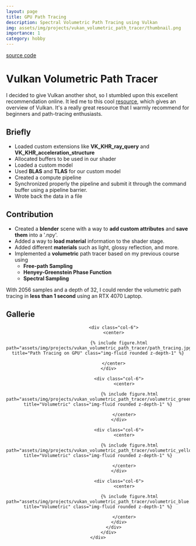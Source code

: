 ```yaml
---
layout: page
title: GPU Path Tracing
description: Spectral Volumetric Path Tracing using Vulkan
img: assets/img/projects/vukan_volumetric_path_tracer/thumbnail.png
importance: 1
category: hobby
---
```


[source code](https://github.com/bolducke/vk_volumetric_path_tracer)

# Vulkan Volumetric Path Tracer

I decided to give Vulkan another shot, so I stumbled upon this excellent recommendation online. It led me to this cool [resource](https://nvpro-samples.github.io/vk_mini_path_tracer/index.html), which gives an overview of Vulkan. It's a really great resource that I warmly recommend for beginners and path-tracing enthusiasts.

## Briefly
* Loaded custom extensions like **VK_KHR_ray_query** and **VK_KHR_acceleration_structure**
* Allocated buffers to be used in our shader
* Loaded a custom model
* Used **BLAS** and **TLAS** for our custom model
* Created a compute pipeline 
* Synchronized properly the pipeline and submit it through the command buffer using a pipeline barrier.
* Wrote back the data in a file

## Contribution
* Created a **blender** scene with a way to **add custom attributes** and **save them** into a '.npy'.
* Added a way to **load material** information to the shader stage.
* Added different **materials** such as light, glossy reflection, and more.
* Implemented a **volumetric** path tracer based on my previous course using 
    * **Free-path Sampling**
    * **Henyey-Greenstein Phase Function**
    * **Spectral Sampling**

With 2056 samples and a depth of 32, I could render the volumetric path tracing in **less than 1 second** using an RTX 4070 Laptop.

## Gallerie

<center>
    <div class="row">
            <div class="col-12">
                <div class="row">

                <div class="col-6">
                <center>

                    {% include figure.html path="assets/img/projects/vukan_volumetric_path_tracer/path_tracing.jpg" title="Path Tracing on GPU" class="img-fluid rounded z-depth-1" %}

                </center>
            </div>

                    <div class="col-6">
                        <center>

                            {% include figure.html path="assets/img/projects/vukan_volumetric_path_tracer/volumetric_green.png" title="Volumetric" class="img-fluid rounded z-depth-1" %}
                            
                        </center>
                    </div>

                    <div class="col-6">
                        <center>

                            {% include figure.html path="assets/img/projects/vukan_volumetric_path_tracer/volumetric_yellow.png" title="Volumetric" class="img-fluid rounded z-depth-1" %}
                            
                        </center>
                    </div>

                    <div class="col-6">
                        <center>

                            {% include figure.html path="assets/img/projects/vukan_volumetric_path_tracer/volumetric_blue.png" title="Volumetric" class="img-fluid rounded z-depth-1" %}
                            
                        </center>
                    </div>
                </div>
            </div>
    </div>
</center>